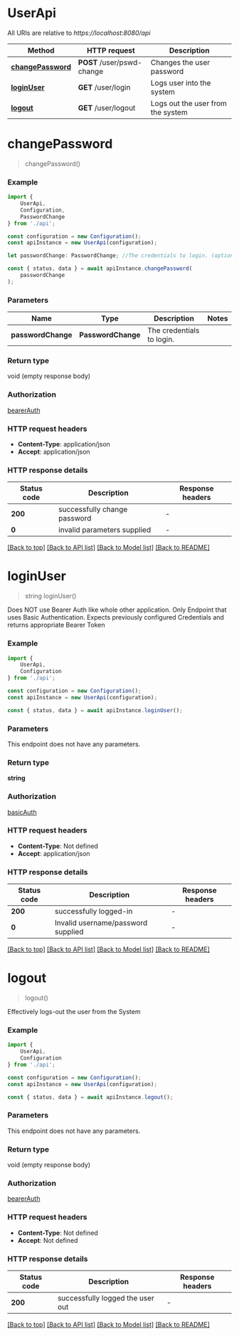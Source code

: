 # UserApi

All URIs are relative to *https://localhost:8080/api*

|Method | HTTP request | Description|
|------------- | ------------- | -------------|
|[**changePassword**](#changepassword) | **POST** /user/pswd-change | Changes the user password|
|[**loginUser**](#loginuser) | **GET** /user/login | Logs user into the system|
|[**logout**](#logout) | **GET** /user/logout | Logs out the user from the system|

# **changePassword**
> changePassword()



### Example

```typescript
import {
    UserApi,
    Configuration,
    PasswordChange
} from './api';

const configuration = new Configuration();
const apiInstance = new UserApi(configuration);

let passwordChange: PasswordChange; //The credentials to login. (optional)

const { status, data } = await apiInstance.changePassword(
    passwordChange
);
```

### Parameters

|Name | Type | Description  | Notes|
|------------- | ------------- | ------------- | -------------|
| **passwordChange** | **PasswordChange**| The credentials to login. | |


### Return type

void (empty response body)

### Authorization

[bearerAuth](../README.md#bearerAuth)

### HTTP request headers

 - **Content-Type**: application/json
 - **Accept**: application/json


### HTTP response details
| Status code | Description | Response headers |
|-------------|-------------|------------------|
|**200** | successfully change password |  -  |
|**0** | invalid parameters supplied |  -  |

[[Back to top]](#) [[Back to API list]](../README.md#documentation-for-api-endpoints) [[Back to Model list]](../README.md#documentation-for-models) [[Back to README]](../README.md)

# **loginUser**
> string loginUser()

Does NOT use Bearer Auth like whole other application. Only Endpoint that uses Basic Authentication. Expects previously configured Credentials and returns appropriate Bearer Token

### Example

```typescript
import {
    UserApi,
    Configuration
} from './api';

const configuration = new Configuration();
const apiInstance = new UserApi(configuration);

const { status, data } = await apiInstance.loginUser();
```

### Parameters
This endpoint does not have any parameters.


### Return type

**string**

### Authorization

[basicAuth](../README.md#basicAuth)

### HTTP request headers

 - **Content-Type**: Not defined
 - **Accept**: application/json


### HTTP response details
| Status code | Description | Response headers |
|-------------|-------------|------------------|
|**200** | successfully logged-in |  -  |
|**0** | Invalid username/password supplied |  -  |

[[Back to top]](#) [[Back to API list]](../README.md#documentation-for-api-endpoints) [[Back to Model list]](../README.md#documentation-for-models) [[Back to README]](../README.md)

# **logout**
> logout()

Effectively logs-out the user from the System 

### Example

```typescript
import {
    UserApi,
    Configuration
} from './api';

const configuration = new Configuration();
const apiInstance = new UserApi(configuration);

const { status, data } = await apiInstance.logout();
```

### Parameters
This endpoint does not have any parameters.


### Return type

void (empty response body)

### Authorization

[bearerAuth](../README.md#bearerAuth)

### HTTP request headers

 - **Content-Type**: Not defined
 - **Accept**: Not defined


### HTTP response details
| Status code | Description | Response headers |
|-------------|-------------|------------------|
|**200** | successfully logged the user out |  -  |

[[Back to top]](#) [[Back to API list]](../README.md#documentation-for-api-endpoints) [[Back to Model list]](../README.md#documentation-for-models) [[Back to README]](../README.md)

